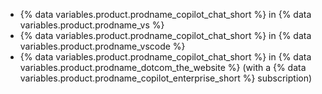 - {% data variables.product.prodname_copilot_chat_short %} in {% data variables.product.prodname_vs %}
- {% data variables.product.prodname_copilot_chat_short %} in {% data variables.product.prodname_vscode %}
- {% data variables.product.prodname_copilot_chat_short %} in {% data variables.product.prodname_dotcom_the_website %} (with a {% data variables.product.prodname_copilot_enterprise_short %} subscription)
